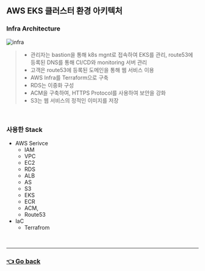 ## AWS EKS 클러스터 환경 아키텍처

### Infra Architecture
![infra](https://user-images.githubusercontent.com/59479926/209446219-9dcb1431-9f97-4e99-9b45-03094872e6da.jpg)
> - 관리자는 bastion을 통해 k8s mgnt로 접속하여 EKS를 관리, route53에 등록된 DNS를 통해 CI/CD와 monitoring 서버 관리
> - 고객은 route53에 등록된 도메인을 통해 웹 서비스 이용
> - AWS Infra를 Terraform으로 구축
> - RDS는 이중화 구성
> - ACM을 구축하여, HTTPS Protocol를 사용하여 보안을 강화
> - S3는 웹 서비스의 정적인 이미지를 저장

</br>

### 사용한 Stack
- AWS Serivce
  - IAM
  - VPC
  - EC2
  - RDS
  - ALB
  - AS
  - S3
  - EKS
  - ECR
  - ACM, 
  - Route53
- IaC
  - Terrafrom

</br>

---

### [👈 Go back](https://github.com/hyunjaebok/AWeSome_AWS_FinalProject)
